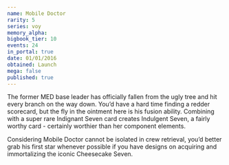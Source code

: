 ```yaml
---
name: Mobile Doctor
rarity: 5
series: voy
memory_alpha:
bigbook_tier: 10
events: 24
in_portal: true
date: 01/01/2016
obtained: Launch
mega: false
published: true
---
```


The former MED base leader has officially fallen from the ugly tree and hit every branch on the way down. You’d have a hard time finding a redder scorecard, but the fly in the ointment here is his fusion ability. Combining with a super rare Indignant Seven card creates Indulgent Seven, a fairly worthy card - certainly worthier than her component elements. 

Considering Mobile Doctor cannot be isolated in crew retrieval, you’d better grab his first star whenever possible if you have designs on acquiring and immortalizing the iconic Cheesecake Seven.
